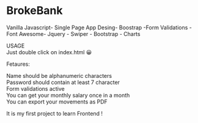 # BrokeBank
Vanilla Javascript- Single Page App Desing- Boostrap -Form Validations - 
Font Awesome- Jquery - Swiper - Bootstrap - Charts

USAGE <br/>
Just double click on index.html <span>&#128512;</span>

Fetaures:

Name should be alphanumeric characters <br/>
Password should contain at least 7 character <br/>
Form validations active <br/>
You can get your monthly salary once in a month <br/>
You can export your movements as PDF  <br/>





It is my first project to learn Frontend !
